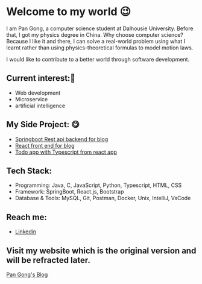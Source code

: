 # Welcome to my world 😉
I am Pan Gong, a computer science student at Dalhousie University. Before that, I got my physics degree in China.
Why choose computer science? 
Because I like it and there, I can solve a real-world problem using what I learnt rather than using physics-theoretical formulas to model motion laws.

I would like to contribute to a better world through software development.

## Current interest:🤩
- Web development
- Microservice
- artificial intelligence

## My Side Project: 😋
- [Springboot Rest api backend for blog](https://github.com/panda022/fullstack-backend)
- [React front end for blog](https://github.com/panda022/react-web)
- [Todo app with Typescript from react app](https://github.com/panda022/Todo-Typescript)

## Tech Stack:
-	Programming: Java, C, JavaScript, Python, Typescript, HTML, CSS
-	Framework:  SpringBoot, React.js, Bootstrap
-	Database & Tools:  MySQL, Git, Postman, Docker, Unix, IntelliJ, VsCode   

## Reach me: 
-  [Linkedin](https://www.linkedin.com/in/pan-gong-2764a4231/)

## Visit my website which is the original version and will be refracted later.
[Pan Gong's Blog](https://pangong.dev/)

